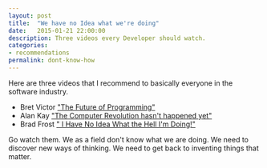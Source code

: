 ```yaml
---
layout: post
title:  "We have no Idea what we're doing"
date:   2015-01-21 22:00:00
description: Three videos every Developer should watch.
categories:
- recommendations
permalink: dont-know-how
---
```


Here are three videos that I recommend to basically everyone in the software industry.

- Bret Victor ["The Future of Programming"](https://www.youtube.com/watch?v=8pTEmbeENF4)
- Alan Kay ["The Computer Revolution hasn't happened yet"](https://www.youtube.com/watch?v=oKg1hTOQXoY)
- Brad Frost [" I Have No Idea What the Hell I'm Doing!"](
https://www.youtube.com/watch?v=A00mHGb8nvo)

Go watch them. We as a field don't know what we are doing. We need to discover new ways of thinking. We need to get back to inventing things that matter.
